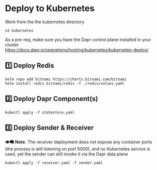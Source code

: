 # Deploy to Kubernetes

Work from the the kubernetes directory
```
cd kubernetes
```

As a pre-req, make sure you have the Dapr control plane installed in your cluster  
https://docs.dapr.io/operations/hosting/kubernetes/kubernetes-deploy/


## 1️⃣ Deploy Redis
```
helm repo add bitnami https://charts.bitnami.com/bitnami
helm install redis bitnami/redis -f ./redis/values.yaml
```

## 2️⃣ Deploy Dapr Component(s)
```
kubectl apply -f statestore.yaml
```

## 3️⃣ Deploy Sender & Receiver

**👁‍🗨 Note.** The receiver deployment does not expose any container ports (the process is still listening on port 5000), and no Kubernetes service is used, yet the sender can still invoke it via the Dapr data plane

```
kubectl apply -f receiver.yaml -f sender.yaml
```